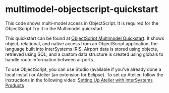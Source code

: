 # multimodel-objectscript-quickstart
This code shows multi-model access in ObjectScript. It is required for the ObjectScript Try It in the Multimodel quickstart.

This quickstart can be found at [ObjectScript Multimodel Quickstart](https://gettingstarted.intersystems.com/multimodel-overview/multimodel-quickstart/#tryitobjectscript). It shows object, relational, and native access from an ObjectScript application, the language built into InterSystems IRIS. Airport data is stored using objects, retrieved using SQL, and a custom data structure is created using globals to handle route information between airports.

To use ObjectScript, you can use Studio (available if you've already done a local install) or Atelier (an extension for Eclipse). To set up Atelier, follow the instructions in the following video: [Setting Up Atelier with InterSystems Products](https://learning.intersystems.com/course/view.php?name=Atelier%20InterSystems%20IRIS%20Setup)

